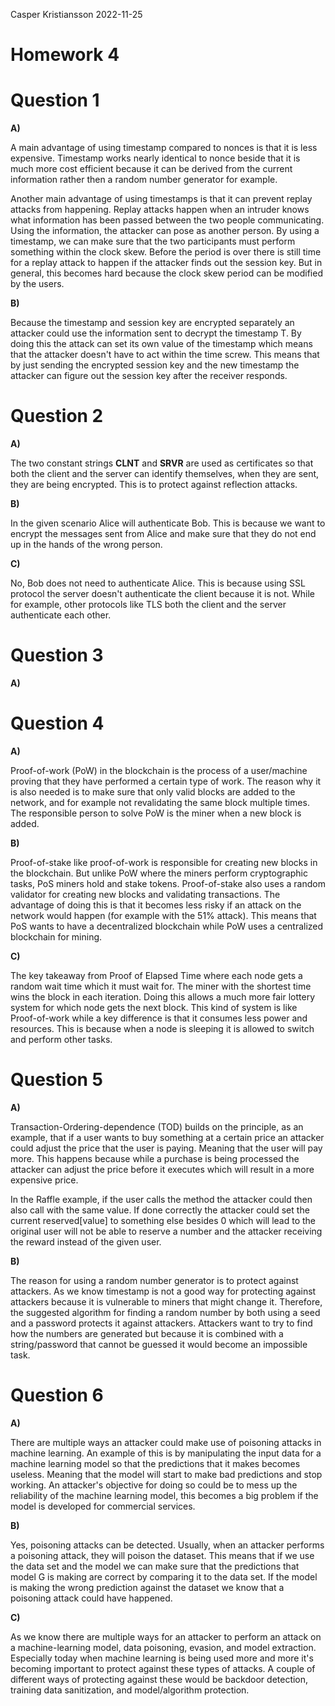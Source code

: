 Casper Kristiansson 2022-11-25

# Homework 4

# Question 1

**A)**

A main advantage of using timestamp compared to nonces is that it is less expensive. Timestamp works nearly identical to nonce beside that it is much more cost efficient because it can be derived from the current information rather then a random number generator for example.

Another main advantage of using timestamps is that it can prevent replay attacks from happening. Replay attacks happen when an intruder knows what information has been passed between the two people communicating. Using the information, the attacker can pose as another person. By using a timestamp, we can make sure that the two participants must perform something within the clock skew. Before the period is over there is still time for a replay attack to happen if the attacker finds out the session key. But in general, this becomes hard because the clock skew period can be modified by the users.

**B)**

Because the timestamp and session key are encrypted separately an attacker could use the information sent to decrypt the timestamp T. By doing this the attack can set its own value of the timestamp which means that the attacker doesn't have to act within the time screw. This means that by just sending the encrypted session key and the new timestamp the attacker can figure out the session key after the receiver responds.

# Question 2

**A)**

The two constant strings **CLNT** and **SRVR** are used as certificates so that both the client and the server can identify themselves, when they are sent, they are being encrypted. This is to protect against reflection attacks.

**B)**

In the given scenario Alice will authenticate Bob. This is because we want to encrypt the messages sent from Alice and make sure that they do not end up in the hands of the wrong person.

**C)**

No, Bob does not need to authenticate Alice. This is because using SSL protocol the server doesn't authenticate the client because it is not. While for example, other protocols like TLS both the client and the server authenticate each other.

# Question 3

**A)**

# Question 4

**A)**

Proof-of-work (PoW) in the blockchain is the process of a user/machine proving that they have performed a certain type of work. The reason why it is also needed is to make sure that only valid blocks are added to the network, and for example not revalidating the same block multiple times. The responsible person to solve PoW is the miner when a new block is added.

**B)**

Proof-of-stake like proof-of-work is responsible for creating new blocks in the blockchain. But unlike PoW where the miners perform cryptographic tasks, PoS miners hold and stake tokens. Proof-of-stake also uses a random validator for creating new blocks and validating transactions. The advantage of doing this is that it becomes less risky if an attack on the network would happen (for example with the 51% attack). This means that PoS wants to have a decentralized blockchain while PoW uses a centralized blockchain for mining.

**C)**

The key takeaway from Proof of Elapsed Time where each node gets a random wait time which it must wait for. The miner with the shortest time wins the block in each iteration. Doing this allows a much more fair lottery system for which node gets the next block. This kind of system is like Proof-of-work while a key difference is that it consumes less power and resources. This is because when a node is sleeping it is allowed to switch and perform other tasks.

# Question 5

**A)**

Transaction-Ordering-dependence (TOD) builds on the principle, as an example, that if a user wants to buy something at a certain price an attacker could adjust the price that the user is paying. Meaning that the user will pay more. This happens because while a purchase is being processed the attacker can adjust the price before it executes which will result in a more expensive price.

In the Raffle example, if the user calls the method the attacker could then also call with the same value. If done correctly the attacker could set the current reserved[value] to something else besides 0 which will lead to the original user will not be able to reserve a number and the attacker receiving the reward instead of the given user.

**B)**

The reason for using a random number generator is to protect against attackers. As we know timestamp is not a good way for protecting against attackers because it is vulnerable to miners that might change it. Therefore, the suggested algorithm for finding a random number by both using a seed and a password protects it against attackers. Attackers want to try to find how the numbers are generated but because it is combined with a string/password that cannot be guessed it would become an impossible task.

# Question 6

**A)**

There are multiple ways an attacker could make use of poisoning attacks in machine learning. An example of this is by manipulating the input data for a machine learning model so that the predictions that it makes becomes useless. Meaning that the model will start to make bad predictions and stop working. An attacker's objective for doing so could be to mess up the reliability of the machine learning model, this becomes a big problem if the model is developed for commercial services.

**B)**

Yes, poisoning attacks can be detected. Usually, when an attacker performs a poisoning attack, they will poison the dataset. This means that if we use the data set and the model we can make sure that the predictions that model G is making are correct by comparing it to the data set. If the model is making the wrong prediction against the dataset we know that a poisoning attack could have happened.

**C)**

As we know there are multiple ways for an attacker to perform an attack on a machine-learning model, data poisoning, evasion, and model extraction. Especially today when machine learning is being used more and more it's becoming important to protect against these types of attacks. A couple of different ways of protecting against these would be backdoor detection, training data sanitization, and model/algorithm protection.
